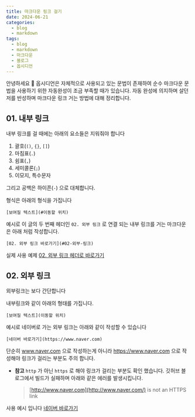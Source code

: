 ```yaml
---
title: 마크다운 링크 걸기
date: 2024-06-21
categories:
  - blog
  - markdown
tags:
  - blog
  - markdown
  - 마크다운
  - 블로그
  - 옵시디언
---
```

안녕하세요 🐸
옵시디언은 자체적으로 사용되고 있는 문법이 존재하여 순수 마크다운 문법을 사용하기 위한 자동완성이 조금 부족할 때가 있습니다.
자동 완성에 의지하며 살던 저를 반성하며 마크다운 링크 거는 방법에 대해 정리합니다.

## 01. 내부 링크
내부 링크를 걸 때에는 아래의 요소들은 지워줘야 합니다
1. 괄호(`()`, `{}`, `[]`)
2. 마침표(`.`)
3. 쉼표(`,`)
4. 세미콜론(`;`)
5. 이모지, 특수문자

그리고 공백은 하이픈(`-`) 으로 대체합니다.

형식은 아래의 형식을 가집니다
```
[보여질 텍스트](#이동할 위치)
```

예시로 이 글의 두 번째 헤더인 `02. 외부 링크` 로 연결 되는 내부 링크를 거는 마크다운은 아래 처럼 작성합니다.
```
[02. 외부 링크 바로가기](#02-외부-링크)
```

실제 사용 예제
[02. 외부 링크 헤더로 바로가기](#02-외부-링크)


## 02. 외부 링크

외부링크는 보다 간단합니다

내부링크와 같이 아래의 형태를 가집니다.
```
[보여질 텍스트](이동할 위치)
```

예시로 네이버로 가는 외부 링크는 아래와 같이 작성할 수 있습니다
```
[네이버 바로가기](https://www.naver.com)
```

단순히 www.naver.com 으로 작성하는게 아니라 https://www.naver.com 으로 작성해야 링크가 걸리는 부분도 주의 합니다.
- **참고** `http` 가 아닌 `https` 로 해야 링크가 걸리는 부분도 확인 했습니다. 깃허브 블로그에서 빌드가 실패하며 아래와 같은 에러를 발생시킵니다.
  > [http://www.naver.com](http://www.naver.com/) is not an HTTPS link
  

사용 예시 입니다
[네이버 바로가기](https://www.naver.com)
